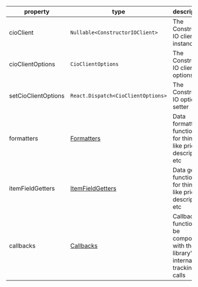 | property            | type                                                                        | description                                                                  |
| ------------------- | --------------------------------------------------------------------------- | ---------------------------------------------------------------------------- |
| cioClient           | `Nullable<ConstructorIOClient>`                                             | The Constructor IO client instance                                           |
| cioClientOptions    | `CioClientOptions`                                                          | The Constructor IO client options                                            |
| setCioClientOptions | `React.Dispatch<CioClientOptions>`                                          | The Constructor IO options setter                                            |
| formatters          | [Formatters](./?path=/docs/components-cioplp--props#formatters)             | Data formatter functions for things like price, description, etc             |
| itemFieldGetters    | [ItemFieldGetters](./?path=/docs/components-cioplp--props#itemfieldgetters) | Data getter functions for things like price, description, etc                |
| callbacks           | [Callbacks](./?path=/docs/components-cioplp--props#callbacks)               | Callback functions to be composed with the library's internal tracking calls |

